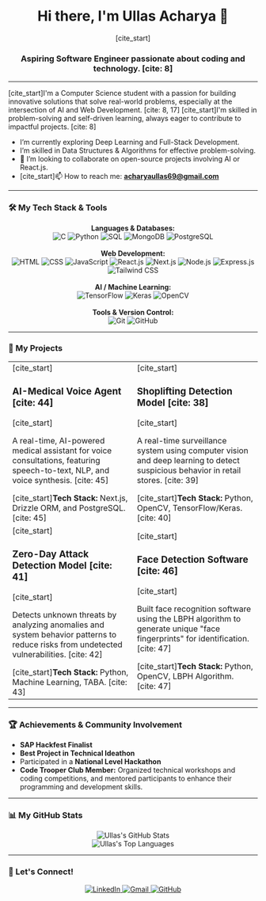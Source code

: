<div align="center">
  <h1>Hi there, I'm Ullas Acharya 👋</h1>
  [cite_start]<h3>Aspiring Software Engineer passionate about coding and technology. [cite: 8]</h3>
</div>

---

[cite_start]I'm a Computer Science student with a passion for building innovative solutions that solve real-world problems, especially at the intersection of AI and Web Development. [cite: 8, 17] [cite_start]I'm skilled in problem-solving and self-driven learning, always eager to contribute to impactful projects. [cite: 8]

-  I’m currently exploring Deep Learning and Full-Stack Development.
-  I’m skilled in Data Structures & Algorithms for effective problem-solving. 
- 👯 I’m looking to collaborate on open-source projects involving AI or React.js.
- [cite_start]📫 How to reach me: **acharyaullas69@gmail.com** 

---

### 🛠️ My Tech Stack & Tools

<p align="center">
  <strong>Languages & Databases:</strong><br>
  <img src="https://img.shields.io/badge/C-00599C?style=for-the-badge&logo=c&logoColor=white" alt="C"/>
  <img src="https://img.shields.io/badge/Python-3776AB?style=for-the-badge&logo=python&logoColor=white" alt="Python"/>
  <img src="https://img.shields.io/badge/SQL-4479A1?style=for-the-badge&logo=sql&logoColor=white" alt="SQL"/>
  <img src="https://img.shields.io/badge/MongoDB-47A248?style=for-the-badge&logo=mongodb&logoColor=white" alt="MongoDB"/>
  <img src="https://img.shields.io/badge/PostgreSQL-336791?style=for-the-badge&logo=postgresql&logoColor=white" alt="PostgreSQL"/>
  <br><br>
  <strong>Web Development:</strong><br>
  <img src="https://img.shields.io/badge/HTML5-E34F26?style=for-the-badge&logo=html5&logoColor=white" alt="HTML"/>
  <img src="https://img.shields.io/badge/CSS3-1572B6?style=for-the-badge&logo=css3&logoColor=white" alt="CSS"/>
  <img src="https://img.shields.io/badge/JavaScript-F7DF1E?style=for-the-badge&logo=javascript&logoColor=black" alt="JavaScript"/>
  <img src="https://img.shields.io/badge/React-20232A?style=for-the-badge&logo=react&logoColor=61DAFB" alt="React.js"/>
  <img src="https://img.shields.io/badge/Next.js-000000?style=for-the-badge&logo=nextdotjs&logoColor=white" alt="Next.js"/>
  <img src="https://img.shields.io/badge/Node.js-339933?style=for-the-badge&logo=nodedotjs&logoColor=white" alt="Node.js"/>
  <img src="https://img.shields.io/badge/Express.js-000000?style=for-the-badge&logo=express&logoColor=white" alt="Express.js"/>
  <img src="https://img.shields.io/badge/Tailwind_CSS-38B2AC?style=for-the-badge&logo=tailwind-css&logoColor=white" alt="Tailwind CSS"/>
  <br><br>
  <strong>AI / Machine Learning:</strong><br>
  <img src="https://img.shields.io/badge/TensorFlow-FF6F00?style=for-the-badge&logo=tensorflow&logoColor=white" alt="TensorFlow"/>
  <img src="https://img.shields.io/badge/Keras-D00000?style=for-the-badge&logo=keras&logoColor=white" alt="Keras"/>
  <img src="https://img.shields.io/badge/OpenCV-5C3EE8?style=for-the-badge&logo=opencv&logoColor=white" alt="OpenCV"/>
  <br><br>
  <strong>Tools & Version Control:</strong><br>
  <img src="https://img.shields.io/badge/Git-F05032?style=for-the-badge&logo=git&logoColor=white" alt="Git"/>
  <img src="https://img.shields.io/badge/GitHub-181717?style=for-the-badge&logo=github&logoColor=white" alt="GitHub"/>
</p>

---

### 🚀 My Projects

<table>
  <tr>
    <td width="50%">
      [cite_start]<h3>AI-Medical Voice Agent [cite: 44]</h3>
      [cite_start]<p>A real-time, AI-powered medical assistant for voice consultations, featuring speech-to-text, NLP, and voice synthesis. [cite: 45]</p>
      [cite_start]<strong>Tech Stack:</strong> Next.js, Drizzle ORM, and PostgreSQL. [cite: 45]
    </td>
    <td width="50%">
      [cite_start]<h3>Shoplifting Detection Model [cite: 38]</h3>
      [cite_start]<p>A real-time surveillance system using computer vision and deep learning to detect suspicious behavior in retail stores. [cite: 39]</p>
      [cite_start]<strong>Tech Stack:</strong> Python, OpenCV, TensorFlow/Keras. [cite: 40]
    </td>
  </tr>
  <tr>
    <td width="50%">
      [cite_start]<h3>Zero-Day Attack Detection Model [cite: 41]</h3>
      [cite_start]<p>Detects unknown threats by analyzing anomalies and system behavior patterns to reduce risks from undetected vulnerabilities. [cite: 42]</p>
      [cite_start]<strong>Tech Stack:</strong> Python, Machine Learning, TABA. [cite: 43]
    </td>
    <td width="50%">
      [cite_start]<h3>Face Detection Software [cite: 46]</h3>
      [cite_start]<p>Built face recognition software using the LBPH algorithm to generate unique "face fingerprints" for identification. [cite: 47]</p>
      [cite_start]<strong>Tech Stack:</strong> Python, OpenCV, LBPH Algorithm. [cite: 47]
    </td>
  </tr>
</table>

---

### 🏆 Achievements & Community Involvement

- **SAP Hackfest Finalist** 
- **Best Project in Technical Ideathon** 
-  Participated in a **National Level Hackathon**
- **Code Trooper Club Member:** Organized technical workshops and coding competitions, and mentored participants to enhance their programming and development skills. 

---

### 📊 My GitHub Stats

<p align="center">
  <img src="https://github-readme-stats.vercel.app/api?username=UllasAcharya16&show_icons=true&theme=radical&rank_icon=github" alt="Ullas's GitHub Stats"/>
  <br/>
  <img src="https://github-readme-stats.vercel.app/api/top-langs/?username=UllasAcharya16&layout=compact&theme=radical" alt="Ullas's Top Languages"/>
</p>

---

### 🔗 Let's Connect!

<p align="center">
  <a href="https://www.linkedin.com/in/ullasacharya" target="_blank">
    <img src="https://img.shields.io/badge/LinkedIn-0077B5?style=for-the-badge&logo=linkedin&logoColor=white" alt="LinkedIn"/>
  </a>
  <a href="mailto:acharyaullas69@gmail.com">
    <img src="https://img.shields.io/badge/Gmail-D14836?style=for-the-badge&logo=gmail&logoColor=white" alt="Gmail"/>
  </a>
  <a href="https://github.com/UllasAcharya16" target="_blank">
    <img src="https://img.shields.io/badge/GitHub-181717?style=for-the-badge&logo=github&logoColor=white" alt="GitHub"/>
  </a>
</p>
